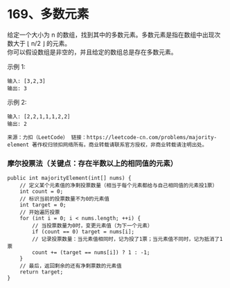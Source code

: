 169、多数元素
===

给定一个大小为 n 的数组，找到其中的多数元素。多数元素是指在数组中出现次数大于 ⌊ n/2 ⌋ 的元素。<br>
你可以假设数组是非空的，并且给定的数组总是存在多数元素。<br>

示例 1:<br>
```
输入: [3,2,3]
输出: 3
```
示例 2:<br>
```
输入: [2,2,1,1,1,2,2]
输出: 2
```
``
来源：力扣（LeetCode）
链接：https://leetcode-cn.com/problems/majority-element
著作权归领扣网络所有。商业转载请联系官方授权，非商业转载请注明出处。
``

### 摩尔投票法（关键点：存在半数以上的相同值的元素）
```
public int majorityElement(int[] nums) {
    // 定义某个元素值的净剩投票数量（相当于每个元素都给与自己相同值的元素投1票）
    int count = 0;
    // 标识当前的投票数量不为0的元素值
    int target = 0;
    // 开始遍历投票
    for (int i = 0; i < nums.length; ++i) {
        // 当投票数量为0时，变更元素值（为下一个元素）
        if (count == 0) target = nums[i];
        // 记录投票数量：当元素值相同时，记为投了1票；当元素值不同时，记为抵消了1票
        count += (target == nums[i]) ? 1 : -1;
    }
    // 最后，返回剩余的还有净剩票数的元素值
    return target;
}
```

